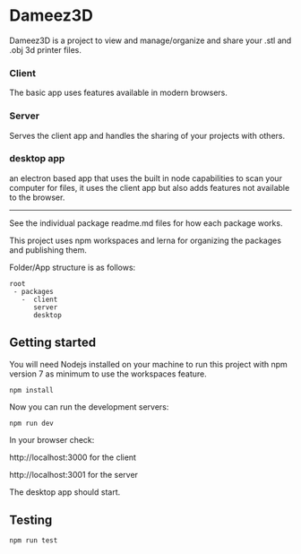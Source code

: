 # Dameez3D

Dameez3D is a project to view and manage/organize and share your .stl and .obj 3d printer files. 

###  Client

The basic app uses features available in modern browsers.

### Server

Serves the client app and handles the sharing of your projects with others.

### desktop app

an electron based app that uses the built in node capabilities to scan your computer for files, it uses the client app but also adds features not available to the browser.


____

See the individual package readme.md files for how each package works. 

This project uses npm workspaces and lerna for organizing the packages and publishing them.

Folder/App structure is as follows: 
```
root
 - packages
   -  client
      server
      desktop
```

## Getting started
You will need Nodejs installed on your machine to run this project with npm version 7 as minimum to use the workspaces feature.
```
npm install
```

Now you can run the development servers:

```
npm run dev
```
In your browser check:

 http://localhost:3000 for the client

 http://localhost:3001 for the server

 The desktop app should start.

## Testing

```
npm run test
```
